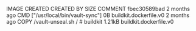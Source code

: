 IMAGE               CREATED             CREATED BY                           SIZE                COMMENT
fbec30589bad        2 months ago        CMD ["/usr/local/bin/vault-sync"]    0B                  buildkit.dockerfile.v0
<missing>           2 months ago        COPY /vault-unseal.sh / # buildkit   1.21kB              buildkit.dockerfile.v0
